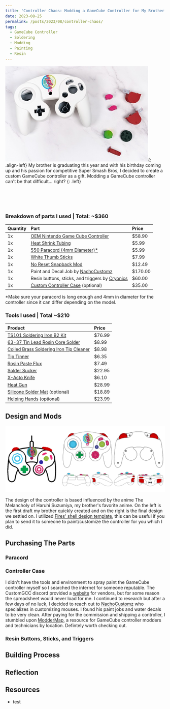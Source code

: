 ```yaml
---
title: 'Controller Chaos: Modding a GameCube Controller for My Brother'
date: 2023-08-25
permalink: /posts/2023/08/controller-chaos/
tags:
  - GameCube Controller
  - Soldering
  - Modding
  - Painting
  - Resin
---
```


![](/images/m4/m4controller.jpg){: .align-left}
My brother is graduating this year and with his birthday coming up and his passion for competitive Super Smash Bros, I decided to create a custom GameCube controller as a gift. Modding a GameCube controller can't be that difficult... right?
{: .left}
<br/><br/><br/><br/><br/>

### Breakdown of parts I used | Total: ~$360

| Quantity      | Part | Price     |
| :---        |    :----   |          :--- |
| 1x      | [OEM Nintendo Game Cube Controller](https://www.amazon.com/dp/B07HC2F97Q) | $58.90  |
| 1x      | [Heat Shrink Tubing](https://www.amazon.com/dp/B01MFA3OFA) | $5.99 |
| 1x      | [550 Paracord (4mm Diameter)*](https://www.paracordplanet.com/imperial-red-paracord-550/) | $5.99  |
| 1x      | [White Thumb Sticks](https://www.ebay.com/itm/394652850308) | $7.99  |
| 1x      | [No Reset Snapback Mod](https://handheldlegend.com/products/no-reset-snapback-mod-for-the-gamecube-controller-hand-held-legend) | $12.49  |
| 1x      | Paint and Decal Job by [NachoCustomz](https://twitter.com/NachoCustomz) | $170.00 |
| 1x      | Resin buttons, sticks, and triggers by [Cryonics](https://twitter.com/PCCryonics) | $60.00 |
| 1x      | [Custom Controller Case](https://www.etsy.com/listing/1024432918/custom-gamecube-controller-case-super) (optional) | $35.00 |

*Make sure your paracord is long enough and 4mm in diameter for the controller since it can differ depending on the model.

### Tools I used | Total ~$210

| Product | Price |
| :----------- | :----------- |
| [TS101 Soldering Iron B2 Kit](https://www.amazon.com/dp/B01MDTO6X7) | $76.99 |
| [63-37 Tin Lead Rosin Core Solder](https://www.amazon.com/dp/B075WB98FJ) | $8.99 |
| [Coiled Brass Soldering Iron Tip Cleaner](https://www.amazon.com/dp/B08SLBSLK4) | $8.98 |
| [Tip Tinner](https://www.amazon.com/dp/B00NS4J6BY)| $6.35 |
| [Rosin Paste Flux](https://www.amazon.com/dp/B008ZIV85A) | $7.49 |
| [Solder Sucker](https://www.amazon.com/dp/B002MJMXD4) | $22.95 |
| [X-Acto Knife](https://www.amazon.com/dp/B005KRSWM6) | $6.10 |
| [Heat Gun](https://www.amazon.com/dp/B078S5QMFG) | $28.99 |
| [Silicone Solder Mat](https://www.amazon.com/dp/B0713XFJ1Q) (optional) | $18.89 |
| [Helping Hands](https://www.amazon.com/dp/B07MDKXNPC) (optional) | $23.99 |

## Design and Mods

![](/images/m4/design.jpg)

The design of the controller is based influenced by the anime The Melancholy of Haruhi Suzumiya, my brother's favorite anime. On the left is the first draft my brother quickly created and on the right is the final design we settled on. I utilized [Fires' shell design template](https://firescc.com/gcc-tech-guides#/shell-design-template), this can be useful if you plan to send it to someone to paint/customize the controller for you which I did. 



## Purchasing The Parts

### Paracord



### Controller Case

I didn't have the tools and environment to spray paint the GameCube controller myself so I searched the internet for someone reputable. The CustomGCC discord provided a [website](https://customg.cc/vendors) for vendors, but for some reason the spreadsheet would never load for me. I continued to research but after a few days of no luck, I decided to reach out to [NachoCustomz](https://twitter.com/NachoCustomz) who specializes in customizing mouses. I found his paint jobs and water decals to be very clean. After paying for the commission and shipping a controller, I stumbled upon [ModderMap](https://www.nojonsmods.com/moddermap), a resource for GameCube controller modders and technicians by location. Defintely worth checking out. 



### Resin Buttons, Sticks, and Triggers



## Building Process


## Reflection


## Resources
* test

